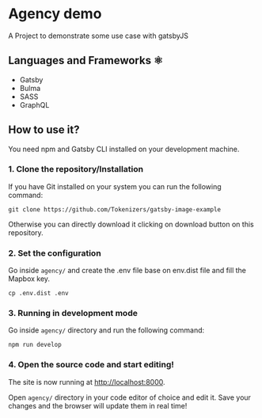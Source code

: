 # Agency demo

A Project to demonstrate some use case with gatsbyJS

## Languages and Frameworks ⚛️

- Gatsby
- Bulma
- SASS
- GraphQL

## How to use it?

You need npm and Gatsby CLI installed on your development machine.

### 1. Clone the repository/Installation

If you have Git installed on your system you can run the following command:

`git clone https://github.com/Tokenizers/gatsby-image-example`

Otherwise you can directly download it clicking on download button on this repository.


### 2. Set the configuration

Go inside `agency/` and create the .env file base on env.dist file and fill the Mapbox key.

`cp .env.dist .env`

### 3. Running in development mode

Go inside `agency/` directory and run the following command:

`npm run develop`

### 4. Open the source code and start editing!

The site is now running at
[http://localhost:8000](http://localhost:8000).

Open `agency/` directory in your code editor of choice and edit it. Save your changes and the browser will update them in real time!

